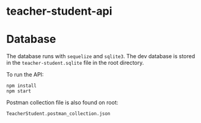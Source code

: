 # teacher-student-api
# Database
The database runs with `sequelize` and `sqlite3`. The dev database is stored in the `teacher-student.sqlite` file in the root directory. 


To run the API:

```
npm install
npm start
```

Postman collection file is also found on root:

```
TeacherStudent.postman_collection.json
```
